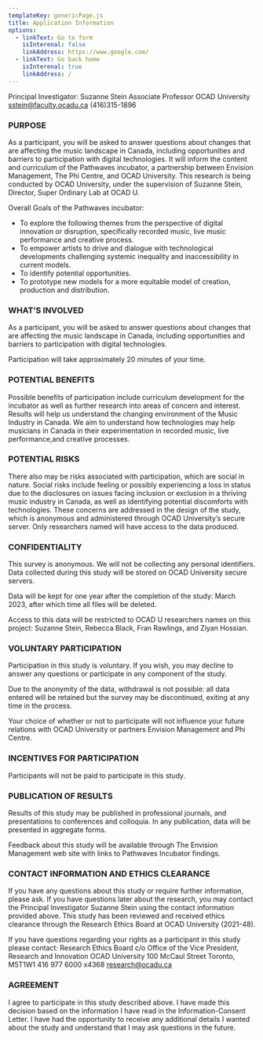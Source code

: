 ```yaml
---
templateKey: genericPage.js
title: Application Information
options:
  - linkText: Go to form
    isInterenal: false
    linkAddress: https://www.google.com/
  - linkText: Go back home
    isInterenal: true
    linkAddress: /
---
```

Principal Investigator:
Suzanne Stein
Associate Professor
OCAD University
sstein@faculty.ocadu.ca
(416)315-1896

### PURPOSE

As a participant, you will be asked to answer questions about changes that are affecting the music landscape in Canada, including opportunities and barriers to participation with digital technologies. It will inform the content and curriculum of the Pathwaves incubator, a partnership between Envision Management, The Phi Centre, and OCAD University. This research is being conducted by OCAD University, under the supervision of Suzanne Stein, Director, Super Ordinary Lab at OCAD U.

Overall Goals of the Pathwaves incubator:

* To explore the following themes from the perspective of digital innovation or disruption, specifically recorded music, live music performance and creative process.
* To empower artists to drive and dialogue with technological developments challenging systemic inequality and inaccessibility in current models.
* To identify potential opportunities.
* To prototype new models for a more equitable model of creation, production and distribution.

### WHAT’S INVOLVED

As a participant, you will be asked to answer questions about changes that are affecting the music landscape in Canada, including opportunities and barriers to participation with digital technologies.

Participation will take approximately 20 minutes of your time.

### POTENTIAL BENEFITS

Possible benefits of participation include curriculum development for the incubator as well as further research into areas of concern and interest. Results will help us understand the changing environment of the Music Industry in Canada. We aim to understand how technologies may help musicians in Canada in their experimentation in recorded music,  live performance,and creative processes.

### POTENTIAL RISKS

There also may be risks associated with participation, which are social in nature. Social risks include feeling or possibly experiencing a loss in status due to the disclosures on issues facing inclusion or exclusion in a thriving music industry in Canada, as well as identifying potential discomforts with technologies. These concerns are addressed in the design of the study, which is anonymous and administered through OCAD University’s secure server. Only researchers named will have access to the data produced.

### CONFIDENTIALITY

This survey is anonymous. We will not be collecting any personal identifiers.
Data collected during this study will be stored on OCAD University secure servers.

Data will be kept for one year after the completion of the study: March 2023, after which time all files will be deleted.

Access to this data will be restricted to OCAD U researchers names on this project: Suzanne Stein, Rebecca Black, Fran Rawlings, and Ziyan Hossian.

### VOLUNTARY PARTICIPATION

Participation in this study is voluntary. If you wish, you may decline to answer any questions or participate in any component of the study.

Due to the anonymity of the data, withdrawal is not possible: all data entered will be retained but the survey may be discontinued, exiting at any time in the process.

Your choice of whether or not to participate will not influence your future relations with OCAD University or partners Envision Management and Phi Centre.

### INCENTIVES FOR PARTICIPATION

Participants will not be paid to participate in this study.

### PUBLICATION OF RESULTS

Results of this study may be published in professional journals, and presentations to conferences and colloquia. In any publication, data will be presented in aggregate forms.

Feedback about this study will be available through The Envision Management web site with links to Pathwaves Incubator findings.

### CONTACT INFORMATION AND ETHICS CLEARANCE

If you have any questions about this study or require further information, please ask. If you have questions later about the research, you may contact the Principal Investigator Suzanne Stein using the contact information provided above. This study has been reviewed and received ethics clearance through the Research Ethics Board at OCAD University (2021-48).

If you have questions regarding your rights as a participant in this study please contact:
Research Ethics Board c/o Office of the Vice President, Research and Innovation
OCAD University
100 McCaul Street
Toronto, M5T1W1
416 977 6000 x4368
research@ocadu.ca

### AGREEMENT

I agree to participate in this study described above. I have made this decision based on the information I have read in the Information-Consent Letter.  I have had the opportunity to receive any additional details I wanted about the study and understand that I may ask questions in the future.

